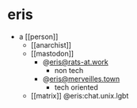 # eris

- a [[person]]
  - [[anarchist]]
  - [[mastodon]]
    - @eris@rats-at.work
      - non tech
    - @eris@merveilles.town
      - tech oriented
  - [[matrix]] @eris:chat.unix.lgbt


